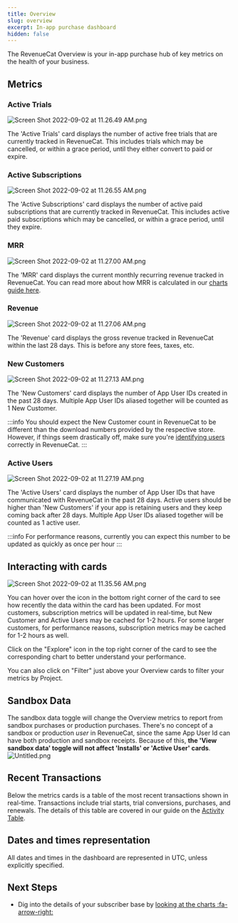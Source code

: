 ```yaml
---
title: Overview
slug: overview
excerpt: In-app purchase dashboard
hidden: false
---
```


The RevenueCat Overview is your in-app purchase hub of key metrics on the health of your business.

## Metrics

### Active Trials

![](https://files.readme.io/dc19304-Screen_Shot_2022-09-02_at_11.26.49_AM.png "Screen Shot 2022-09-02 at 11.26.49 AM.png")

The 'Active Trials' card displays the number of active free trials that are currently tracked in RevenueCat. This includes trials which may be cancelled, or within a grace period, until they either convert to paid or expire.

### Active Subscriptions

![](https://files.readme.io/6bfe4ac-Screen_Shot_2022-09-02_at_11.26.55_AM.png "Screen Shot 2022-09-02 at 11.26.55 AM.png")

The 'Active Subscriptions' card displays the number of active paid subscriptions that are currently tracked in RevenueCat. This includes active paid subscriptions which may be cancelled, or within a grace period, until they expire.

### MRR

![](https://files.readme.io/6fef8bd-Screen_Shot_2022-09-02_at_11.27.00_AM.png "Screen Shot 2022-09-02 at 11.27.00 AM.png")

The 'MRR' card displays the current monthly recurring revenue tracked in RevenueCat. You can read more about how MRR is calculated in our [charts guide here](doc:monthly-recurring-revenue-mrr-chart).

### Revenue

![](https://files.readme.io/06b3330-Screen_Shot_2022-09-02_at_11.27.06_AM.png "Screen Shot 2022-09-02 at 11.27.06 AM.png")

The 'Revenue' card displays the gross revenue tracked in RevenueCat within the last 28 days. This is before any store fees, taxes, etc.

### New Customers

![](https://files.readme.io/5373eb6-Screen_Shot_2022-09-02_at_11.27.13_AM.png "Screen Shot 2022-09-02 at 11.27.13 AM.png")

The 'New Customers' card displays the number of App User IDs created in the past 28 days. Multiple App User IDs aliased together will be counted as 1 New Customer.

:::info
You should expect the New Customer count in RevenueCat to be different than the download numbers provided by the respective store. However, if things seem drastically off, make sure you're [identifying users](doc:user-ids) correctly in RevenueCat.
:::

### Active Users

![](https://files.readme.io/adc3dbb-Screen_Shot_2022-09-02_at_11.27.19_AM.png "Screen Shot 2022-09-02 at 11.27.19 AM.png")

The 'Active Users' card displays the number of App User IDs that have communicated with RevenueCat in the past 28 days. Active users should be higher than 'New Customers' if your app is retaining users and they keep coming back after 28 days. Multiple App User IDs aliased together will be counted as 1 active user.

:::info
For performance reasons, currently you can expect this number to be updated as quickly as once per hour
:::

## Interacting with cards

![](https://files.readme.io/413de45-Screen_Shot_2022-09-02_at_11.35.56_AM.png "Screen Shot 2022-09-02 at 11.35.56 AM.png")

You can hover over the icon in the bottom right corner of the card to see how recently the data within the card has been updated. For most customers, subscription metrics will be updated in real-time, but New Customer and Active Users may be cached for 1-2 hours. For some larger customers, for performance reasons, subscription metrics may be cached for 1-2 hours as well.

Click on the "Explore" icon in the top right corner of the card to see the corresponding chart to better understand your performance.

You can also click on "Filter" just above your Overview cards to filter your metrics by Project.

## Sandbox Data

The sandbox data toggle will change the Overview metrics to report from sandbox purchases or production purchases. There's no concept of a sandbox or production _user_ in RevenueCat, since the same App User Id can have both production and sandbox receipts. Because of this, **the 'View sandbox data' toggle will not affect 'Installs' or 'Active User' cards**.
![](https://files.readme.io/7efaa56-Untitled.png "Untitled.png")

## Recent Transactions

Below the metrics cards is a table of the most recent transactions shown in real-time. Transactions include trial starts, trial conversions, purchases, and renewals. The details of this table are covered in our guide on the [Activity Table](doc:activity).

## Dates and times representation

All dates and times in the dashboard are represented in UTC, unless explicitly specified.

## Next Steps

- Dig into the details of your subscriber base by [looking at the charts :fa-arrow-right:](doc:charts)

